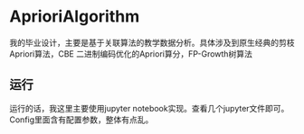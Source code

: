 # AprioriAlgorithm
我的毕业设计，主要是基于关联算法的教学数据分析。具体涉及到原生经典的剪枝Apriori算法，CBE 二进制编码优化的Apriori算分，FP-Growth树算法

## 运行
运行的话，我这里主要使用jupyter notebook实现。查看几个jupyter文件即可。
Config里面含有配置参数，整体有点乱。